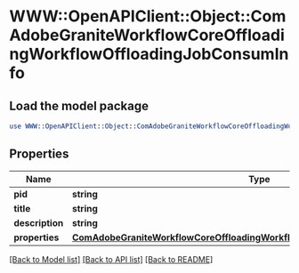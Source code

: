 # WWW::OpenAPIClient::Object::ComAdobeGraniteWorkflowCoreOffloadingWorkflowOffloadingJobConsumInfo

## Load the model package
```perl
use WWW::OpenAPIClient::Object::ComAdobeGraniteWorkflowCoreOffloadingWorkflowOffloadingJobConsumInfo;
```

## Properties
Name | Type | Description | Notes
------------ | ------------- | ------------- | -------------
**pid** | **string** |  | [optional] 
**title** | **string** |  | [optional] 
**description** | **string** |  | [optional] 
**properties** | [**ComAdobeGraniteWorkflowCoreOffloadingWorkflowOffloadingJobConsumProperties**](ComAdobeGraniteWorkflowCoreOffloadingWorkflowOffloadingJobConsumProperties.md) |  | [optional] 

[[Back to Model list]](../README.md#documentation-for-models) [[Back to API list]](../README.md#documentation-for-api-endpoints) [[Back to README]](../README.md)


